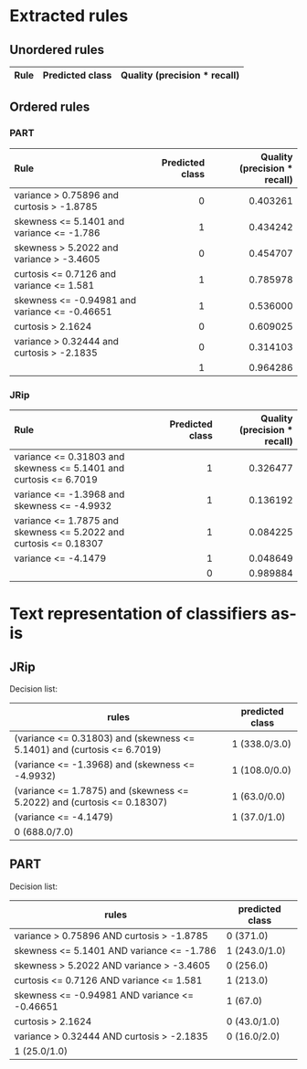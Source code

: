 # Extracted rules

## Unordered rules

| Rule | Predicted class | Quality (precision * recall) |
|:----|----:|----:|

## Ordered rules

### PART

| Rule | Predicted class | Quality (precision * recall) |
|:----|----:|----:|
| variance > 0.75896 and curtosis > -1.8785 | 0 | 0.403261 |
| skewness <= 5.1401 and variance <= -1.786 | 1 | 0.434242 |
| skewness > 5.2022 and variance > -3.4605 | 0 | 0.454707 |
| curtosis <= 0.7126 and variance <= 1.581 | 1 | 0.785978 |
| skewness <= -0.94981 and variance <= -0.46651 | 1 | 0.536000 |
| curtosis > 2.1624 | 0 | 0.609025 |
| variance > 0.32444 and curtosis > -2.1835 | 0 | 0.314103 |
|  | 1 | 0.964286 |


### JRip

| Rule | Predicted class | Quality (precision * recall) |
|:----|----:|----:|
| variance <= 0.31803 and skewness <= 5.1401 and curtosis <= 6.7019 | 1 | 0.326477 |
| variance <= -1.3968 and skewness <= -4.9932 | 1 | 0.136192 |
| variance <= 1.7875 and skewness <= 5.2022 and curtosis <= 0.18307 | 1 | 0.084225 |
| variance <= -4.1479 | 1 | 0.048649 |
|  | 0 | 0.989884 |


# Text representation of classifiers as-is

## JRip

Decision list:

rules | predicted class
---|---
(variance <= 0.31803) and (skewness <= 5.1401) and (curtosis <= 6.7019)|1 (338.0/3.0)
(variance <= -1.3968) and (skewness <= -4.9932)|1 (108.0/0.0)
(variance <= 1.7875) and (skewness <= 5.2022) and (curtosis <= 0.18307)|1 (63.0/0.0)
(variance <= -4.1479)|1 (37.0/1.0)
|0 (688.0/7.0)


## PART

Decision list:

rules | predicted class
---|---
variance > 0.75896 AND curtosis > -1.8785|0 (371.0)
skewness <= 5.1401 AND variance <= -1.786|1 (243.0/1.0)
skewness > 5.2022 AND variance > -3.4605|0 (256.0)
curtosis <= 0.7126 AND variance <= 1.581|1 (213.0)
skewness <= -0.94981 AND variance <= -0.46651|1 (67.0)
curtosis > 2.1624|0 (43.0/1.0)
variance > 0.32444 AND curtosis > -2.1835|0 (16.0/2.0)
|1 (25.0/1.0)


